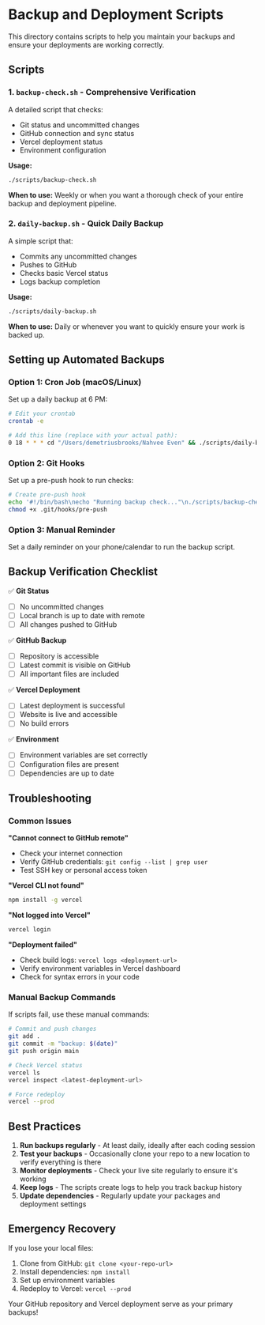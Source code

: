 # Backup and Deployment Scripts

This directory contains scripts to help you maintain your backups and ensure your deployments are working correctly.

## Scripts

### 1. `backup-check.sh` - Comprehensive Verification
A detailed script that checks:
- Git status and uncommitted changes
- GitHub connection and sync status
- Vercel deployment status
- Environment configuration

**Usage:**
```bash
./scripts/backup-check.sh
```

**When to use:** Weekly or when you want a thorough check of your entire backup and deployment pipeline.

### 2. `daily-backup.sh` - Quick Daily Backup
A simple script that:
- Commits any uncommitted changes
- Pushes to GitHub
- Checks basic Vercel status
- Logs backup completion

**Usage:**
```bash
./scripts/daily-backup.sh
```

**When to use:** Daily or whenever you want to quickly ensure your work is backed up.

## Setting up Automated Backups

### Option 1: Cron Job (macOS/Linux)
Set up a daily backup at 6 PM:

```bash
# Edit your crontab
crontab -e

# Add this line (replace with your actual path):
0 18 * * * cd "/Users/demetriusbrooks/Nahvee Even" && ./scripts/daily-backup.sh >> scripts/backup.log 2>&1
```

### Option 2: Git Hooks
Set up a pre-push hook to run checks:

```bash
# Create pre-push hook
echo '#!/bin/bash\necho "Running backup check..."\n./scripts/backup-check.sh' > .git/hooks/pre-push
chmod +x .git/hooks/pre-push
```

### Option 3: Manual Reminder
Set a daily reminder on your phone/calendar to run the backup script.

## Backup Verification Checklist

✅ **Git Status**
- [ ] No uncommitted changes
- [ ] Local branch is up to date with remote
- [ ] All changes pushed to GitHub

✅ **GitHub Backup**
- [ ] Repository is accessible
- [ ] Latest commit is visible on GitHub
- [ ] All important files are included

✅ **Vercel Deployment**
- [ ] Latest deployment is successful
- [ ] Website is live and accessible
- [ ] No build errors

✅ **Environment**
- [ ] Environment variables are set correctly
- [ ] Configuration files are present
- [ ] Dependencies are up to date

## Troubleshooting

### Common Issues

**"Cannot connect to GitHub remote"**
- Check your internet connection
- Verify GitHub credentials: `git config --list | grep user`
- Test SSH key or personal access token

**"Vercel CLI not found"**
```bash
npm install -g vercel
```

**"Not logged into Vercel"**
```bash
vercel login
```

**"Deployment failed"**
- Check build logs: `vercel logs <deployment-url>`
- Verify environment variables in Vercel dashboard
- Check for syntax errors in your code

### Manual Backup Commands

If scripts fail, use these manual commands:

```bash
# Commit and push changes
git add .
git commit -m "backup: $(date)"
git push origin main

# Check Vercel status
vercel ls
vercel inspect <latest-deployment-url>

# Force redeploy
vercel --prod
```

## Best Practices

1. **Run backups regularly** - At least daily, ideally after each coding session
2. **Test your backups** - Occasionally clone your repo to a new location to verify everything is there
3. **Monitor deployments** - Check your live site regularly to ensure it's working
4. **Keep logs** - The scripts create logs to help you track backup history
5. **Update dependencies** - Regularly update your packages and deployment settings

## Emergency Recovery

If you lose your local files:

1. Clone from GitHub: `git clone <your-repo-url>`
2. Install dependencies: `npm install`
3. Set up environment variables
4. Redeploy to Vercel: `vercel --prod`

Your GitHub repository and Vercel deployment serve as your primary backups!